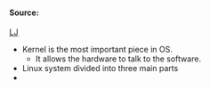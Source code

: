 
#### Source:
[LJ](https://linuxjourney.com/lesson/debian)


* Kernel is the most important piece in OS.
	* It allows the hardware to talk to the software.
* Linux system divided into three main parts
* 
